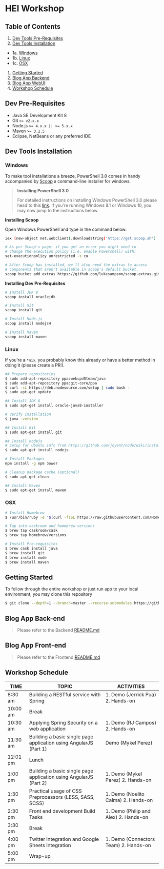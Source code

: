 HEI Workshop
===

Table of Contents
---

1. [Dev Tools Pre-Requisites](#dev-pre-requisites)
1. [Dev Tools Installation](#dev-tools-installation)
  - 1a. [Windows](#windows)
  - 1b. [Linux](#linux)
  - 1c. [OSX](#osx)
1. [Getting Started](#getting-started)
1. [Blog App Backend](#blog-app-back-end)
1. [Blog App WebUI](#blog-app-front-end)
1. [Workshop Schedule](#workshop-schedule)


## Dev Pre-Requisites

- Java SE Development Kit 8
- Git `>= v2.x.x`
- Node.js `>= 4.x.x || >= 5.x.x`
- Maven `>= 3.2.5`
- Eclipse, NetBeans or any preferred IDE

## Dev Tools Installation

### Windows

To make tool installations a breeze, PowerShell 3.0 comes in handy accompanied
by [Scoop](http://scoop.sh/) a command-line installer for windows.


> **Installing PowerShell 3.0**
>
> For detailed instructions on installing Windows PowerShell 3.0 please head to
> this [link](https://technet.microsoft.com/en-us/library/hh847837.aspx).
> If you're running Windows 8.1 or Windows 10, you may now jump to the
> instructions below.

**Installing Scoop**

Open Windows PowerShell and type in the command below:

```bash
iex (new-object net.webclient).downloadstring('https://get.scoop.sh')

# As per Scoop's page: if you get an error you might need to
# change the execution policy (i.e. enable Powershell) with:
set-executionpolicy unrestricted -s cu

# After Scoop has installed, we'll also need the extras to access
# components that aren't available in scoop's default bucket.
scoop bucket add extras https://github.com/lukesampson/scoop-extras.git
```

**Installing Dev Pre-Requisites**

```bash
# Install JDK 8
scoop install oraclejdk

# Install Git
scoop install git

# Install Node.js
scoop install nodejs4

# Install Maven
scoop install maven
```

### Linux

If you're a `*nix`, you probably know this already or have a better method in
doing it (please create a PR!).

```bash
## Prepare repositories
$ sudo add-apt-repository ppa:webupd8team/java
$ sudo add-apt-repository ppa:git-core/ppa
$ curl -sL https://deb.nodesource.com/setup | sudo bash -
$ sudo apt-get update

## Install JDK 8
$ sudo apt-get install oracle-java8-installer

# Verify installation
$ java -version

## Install Git
$ sudo apt-get install git

## Install nodejs
# Setup for Ubuntu info from https://github.com/joyent/node/wiki/installing-node.js-via-package-manager
$ sudo apt-get install nodejs

# Install Packages
npm install -g npm bower

# Cleanup package cache (optional)
$ sudo apt-get clean

## Install Maven
$ sudo apt-get install maven
```

### OSX

```bash
# Install Homebrew
$ /usr/bin/ruby -e "$(curl -fsSL https://raw.githubusercontent.com/Homebrew/install/master/install)"

# Tap into caskroom and homebrew-versions
$ brew tap caskroom/cask
$ brew tap homebrew/versions

# Install Pre-requisites
$ brew cask install java
$ brew install git
$ brew install node
$ brew install maven
```

## Getting Started

To follow through the entire workshop or just run app to your local environment,
you may clone this repository

```bash
$ git clone --depth=1 --branch=master --recurse-submodules https://github.com/toro-io/hei-workshop.git
```

## Blog App Back-end

> Please refer to the Backend [README.md](app/api/README.md)

## Blog App Front-end

> Please refer to the Frontend [README.md](app/web/README.md)

## Workshop Schedule

| TIME 	| TOPIC 	| ACTIVITIES 	|
|----------	|-------------------------------------------------------------------	|---------------------------------------	|
| 8:30 am 	| Building a RESTful service with Spring 	| 1. Demo (Jerrick Pua) 2. Hands-on 	|
| 10:00 am 	| Break 	|  	|
| 10:30 am 	| Applying Spring Security on a web application 	| 1. Demo (RJ Campos) 2. Hands-on 	|
| 11:30 am 	| Building a basic single page application using AngularJS (Part 1) 	|  Demo (Mykel Perez) 	|
| 12:01 pm 	| Lunch 	|  	|
| 1:00 pm 	| Building a basic single page application using AngularJS (Part 2) 	| 1. Demo (Mykel Perez) 2. Hands-on 	|
| 1:30 pm 	| Practical usage of CSS Preprocessors (LESS, SASS, SCSS) 	| 1. Demo (Noelito Calma) 2. Hands-on 	|
| 2:30 pm 	| Front end development Build Tasks 	| 1. Demo (Philip and Alex) 2. Hands-on 	|
| 3:30 pm 	| Break 	|  	|
| 4:00 pm 	| Twitter integration and Google Sheets integration 	| 1. Demo (Connectors Team) 2. Hands-on 	|
| 5:00 pm 	| Wrap-up	|  	|
